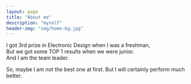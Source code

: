 ```yaml
---
layout: page
title: "About me"
description: "myself"
header-img: "img/home-bg.jpg"
---
```




I got 3rd prize in Electronic Design when I was a freshman,   
But we got some TOP 1 results when we were junior.  
And I am the team leader.

So, maybe I am not the best one at first. But I will certainly perform much better.


